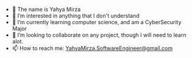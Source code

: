 - 👋 The name is Yahya Mirza 
- 👀 I’m interested in anything that I don't understand
- 🌱 I’m currently learning computer science, and am a CyberSecurity Major
- 💞️ I’m looking to collaborate on any project, though I will need to learn alot.
- 📫 How to reach me: YahyaMirza.SoftwareEngineer@gmail.com
<!---
YJMirza/YJMirza is a ✨ special ✨ repository because its `README.md` (this file) appears on your GitHub profile.
You can click the Preview link to take a look at your changes.
--->
